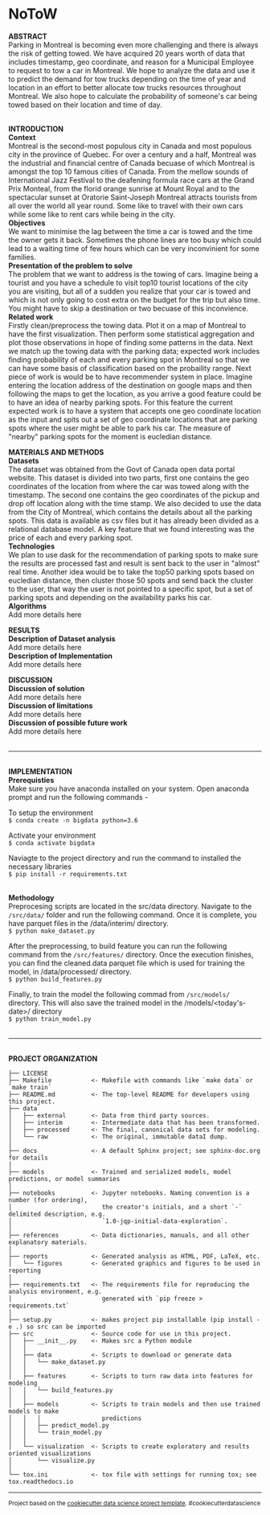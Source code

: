 NoToW
==============================

<b>ABSTRACT</b><br>
Parking in Montreal is becoming even more challenging and there is always the risk of getting towed. We have acquired 20 years worth of data that includes timestamp, geo coordinate, and reason for a Municipal Employee to request to tow a car in Montreal. We hope to analyze the data and use it to predict the demand for tow trucks depending on the time of year and location in an effort to better allocate tow trucks resources throughout Montreal. We also hope to calculate the probability of someone's car being towed based on their location and time of day.

<br><b>INTRODUCTION</b><br>
<b>Context</b><br>
Montreal is the second-most populous city in Canada and most populous city in the province of Quebec. For over a century and a half, Montreal was the industrial and financial centre of Canada becuase of which Montreal is amongst the top 10 famous cities of Canada. From the mellow sounds of International Jazz Festival to the deafening formula race cars at the Grand Prix Monteal, from the florid orange sunrise at Mount Royal and to the spectacular sunset at Oratorie Saint-Joseph Montreal attracts tourists from all over the world all year round. Some like to travel with their own cars while some like to rent cars while being in the city.<br>
<b>Objectives</b><br>
We want to minimise the lag between the time a car is towed and the time the owner gets it back. Sometimes the phone lines are too busy which could lead to a waiting time of few hours which can be very inconvinient for some families.<br>
<b>Presentation of the problem to solve</b><br>
The problem that we want to address is the towing of cars. Imagine being a tourist and you have a schedule to visit top10 tourist locations of the city you are visiting, but all of a sudden you realize that your car is towed and which is not only going to cost extra on the budget for the trip but also time. You might have to skip a destination or two becuase of this inconvience.<br>
<b>Related work</b><br>
Firstly clean/preprocess the towing data. Plot it on a map of Montreal to have the first visualization. Then perform some statistical aggregation and plot those observations in hope of finding some patterns in the data. Next we match up the towing data with the parking data; expected work includes finding probability of each and every parking spot in Montreal so that we can have some basis of classification based on the probaility range.
Next piece of work is would be to have recommender system in place. Imagine entering the location address of the destination on google maps and then following the maps to get the location, as you arrive a good feature could be to have an idea of nearby parking spots. For this feature the current expected work is to have a system that accepts one geo coordinate location as the input and spits out a set of geo coordinate locations that are parking spots where the user might be able to park his car. The measure of "nearby" parking spots for the moment is eucledian distance.

<b>MATERIALS AND METHODS</b><br>
<b>Datasets</b><br>
The dataset was obtained from the Govt of Canada open data portal website. This dataset is divided into two parts, first one contains the geo coordinates of the location from where the car was towed along with the timestamp. The second one contains the geo coordinates of the pickup and drop off location along with the time stamp. 
We also decided to use the data from the City of Montreal, which contains the details about all the parking spots. This data is available as csv files but it has already been divided as a relational database model. A key feature that we found interesting was the price of each and every parking spot.<br>
<b>Technologies</b><br>
We plan to use dask for the recommendation of parking spots to make sure the results are processed fast and result is sent back to the user in "almost" real time. 
Another idea would be to take the top50 parking spots based on eucledian distance, then cluster those 50 spots and send back the cluster to the user, that way the user is not pointed to a specific spot, but a set of parking spots and depending on the availability parks his car.<br>
<b>Algorithms</b><br>
Add more details here <br>

<b>RESULTS</b><br>
<b>Description of Dataset analysis</b><br>
Add more details here <br>
<b>Description of Implementation</b><br>
Add more details here<br>

<b>DISCUSSION</b><br>
<b>Discussion of solution</b><br>
Add more details here<br>
<b>Discussion of limitations</b><br>
Add more details here<br>
<b>Discussion of possible future work</b><br>
Add more details here<br>
<br>
___
<br>
<b>IMPLEMENTATION</b><br>
<b>Prerequisties</b><br>
Make sure you have anaconda installed on your system. Open anaconda prompt and run the following commands -

To setup the environment<br>
```$ conda create -n bigdata python=3.6```

Activate your environment<br>
```$ conda activate bigdata```

Naviagte to the project directory and run the command to installed the necessary libraries<br>
```$ pip install -r requirements.txt```
<br><br>

<b>Methodology</b><br>
Preprocesing scripts are located in the src/data directory. Navigate to the ```/src/data/``` folder and run the following command. Once it is complete, you have parquet files in the /data/interim/ directory.<br>
```$ python make_dataset.py ``` <br>

After the preprocessing, to build feature you can run the following command from the ```/src/features/``` directory. Once the execution finishes,
you can find the cleaned.data parquet file which is used for training the model, in /data/processed/ directory.<br>
```$ python build_features.py ``` <br>

Finally, to train the model the following commad from ```/src/models/``` directory. This will also save the trained model 
in the /models/\<today's-date>/ directory<br>
```$ python train_model.py ```
<br><br>
___
<br>
<b>PROJECT ORGANIZATION</b>


    ├── LICENSE
    ├── Makefile           <- Makefile with commands like `make data` or `make train`
    ├── README.md          <- The top-level README for developers using this project.
    ├── data
    │   ├── external       <- Data from third party sources.
    │   ├── interim        <- Intermediate data that has been transformed.
    │   ├── processed      <- The final, canonical data sets for modeling.
    │   └── raw            <- The original, immutable dataI dump.
    │
    ├── docs               <- A default Sphinx project; see sphinx-doc.org for details
    │
    ├── models             <- Trained and serialized models, model predictions, or model summaries
    │
    ├── notebooks          <- Jupyter notebooks. Naming convention is a number (for ordering),
    │                         the creator's initials, and a short `-` delimited description, e.g.
    │                         `1.0-jqp-initial-data-exploration`.
    │
    ├── references         <- Data dictionaries, manuals, and all other explanatory materials.
    │
    ├── reports            <- Generated analysis as HTML, PDF, LaTeX, etc.
    │   └── figures        <- Generated graphics and figures to be used in reporting
    │
    ├── requirements.txt   <- The requirements file for reproducing the analysis environment, e.g.
    │                         generated with `pip freeze > requirements.txt`
    │
    ├── setup.py           <- makes project pip installable (pip install -e .) so src can be imported
    ├── src                <- Source code for use in this project.
    │   ├── __init__.py    <- Makes src a Python module
    │   │
    │   ├── data           <- Scripts to download or generate data
    │   │   └── make_dataset.py
    │   │
    │   ├── features       <- Scripts to turn raw data into features for modeling
    │   │   └── build_features.py
    │   │
    │   ├── models         <- Scripts to train models and then use trained models to make
    │   │   │                 predictions
    │   │   ├── predict_model.py
    │   │   └── train_model.py
    │   │
    │   └── visualization  <- Scripts to create exploratory and results oriented visualizations
    │       └── visualize.py
    │
    └── tox.ini            <- tox file with settings for running tox; see tox.readthedocs.io


--------

<p><small>Project based on the <a target="_blank" href="https://drivendata.github.io/cookiecutter-data-science/">cookiecutter data science project template</a>. #cookiecutterdatascience</small></p>
